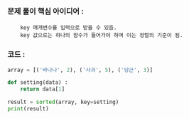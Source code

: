 ### 문제 풀이 핵심 아이디어 :
        key 매개변수를 입력으로 받을 수 있음.
        key 값으로는 하나의 함수가 들어가야 하며 이는 정렬의 기준이 됨.
    
### 코드 :
```python
array = [('바나나', 2), ('사과', 5), ('당근', 3)]

def setting(data) :
    return data[1]

result = sorted(array, key=setting)
print(result)
```